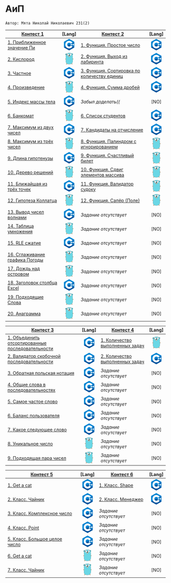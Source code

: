 # АиП

    Автор: Мята Николай Николаевич 231(2)
  |[Контест 1]() | [Lang] |[Контест 2]() | [Lang] |  
  |---|:-:|---|:-:|
  |[1. Приближенное значение Пи](./contest_01/01/main.ПриближенноезначениеПи) | ![](./img/cpp.png) | [1. Функция. Простое число](./contest_02/01/main.ФункцияПростоечисло) | ![](./img/cpp.png) |
  | [2. Кислород](./contest_01/02/main.Кислород) | ![](./img/go.png) |[2. Функция. Выход из лабиринта](./contest_02/02/main.ФункцияВыходизлабиринта) | ![](./img/cpp.png) |
  | [3. Частное](./contest_01/03/main.Частное) | ![](./img/cpp.png) | [3. Функция. Сортировка по количеству единиц](./contest_02/03/main.ФункцияСортировкапоколичествуединиц) | ![](./img/cpp.png) |
  | [4. Произведение](./contest_01/04/main.Произведение) | ![](./img/go.png) | [4. Функция. Сумма дробей](./contest_02/04/main.Функция) | ![](./img/cpp.png) |
  | [5. Индекс массы тела](./contest_01/05/main.Индексмассытела) | ![](./img/cpp.png) | *Забыл доделать((* | [NO] |
  | [6. Банкомат](./contest_01/06/main.Банкомат) | ![](./img/go.png) | [6. Список студентов](./contest_02/05/main.Списокстудентов) | ![](./img/cpp.png) |
  | [7. Максимум из двух чисел](./contest_01/07/main.Максимумиздвухчисел) | ![](./img/cpp.png) | [7. Кандидаты на отчисление](./contest_02/06/main.Кандидатынаотчисление) | ![](./img/cpp.png) |
  | [8. Максимум из трёх чисел](./contest_01/08/main.Максимумизтрёхчисел) | ![](./img/go.png)  | [8. Функция. Палиндром с игнорированием](./contest_02/07/main.ФункцияПалиндромсигнорированием) | ![](./img/go.png) |
  | [9. Длина гипотенузы](./contest_01/09/main.Длинагипотенузы) | ![](./img/cpp.png)  | [9. Функция. Счастливый билет](./contest_02/08/main.ФункцияСчастливыйбилет) | ![](./img/go.png) |
  | [10. Дерево решений](./contest_01/10/main.Дереворешений) | ![](./img/go.png) | [10. Функция. Сдвиг элементов массива](./contest_02/09/main.ФункцияСдвигэлементовмассива) | ![](./img/go.png) |
  | [11. Ближайшая из трёх точек](./contest_01/11/main.Ближайшаяизтрёхточек) | ![](./img/cpp.png)  | [11. Функция. Валидатор судоку](./contest_02/10/main.ФункцияВалидаторсудоку) | ![](./img/go.png) |
  | [12. Гипотеза Коллатца](./contest_01/12/main.ГипотезаКоллатца) | ![](./img/go.png) | [12. Функция. Сапёр (Поле)](./contest_02/11/main.ФункцияСапёр) | ![](./img/go.png) |
  | [13. Вывод чисел волнами](./contest_01/13/main.Выводчиселволнами) | ![](./img/cpp.png) | *Задание отсутствует* | [NO] |
  | [14. Таблица умножения](./contest_01/14/main.Таблицаумножения) | ![](./img/go.png) | *Задание отсутствует* | [NO] |
  | [15. RLE сжатие](./contest_01/15/main.RLEсжатие) | ![](./img/cpp.png) | *Задание отсутствует* | [NO] |
  | [16. Сглаживание графика Погоды](./contest_01/16/main.СглаживаниеграфикаПогоды) | ![](./img/go.png) | *Задание отсутствует* | [NO] |
  | [17. Дождь над островом](./contest_01/17/main.Дождьнадостровом) | ![](./img/go.png) | *Задание отсутствует* | [NO] |
  | [18. Заголовок столбца Excel](./contest_01/018/main.ЗаголовокстолбцаExcel) | ![](./img/cpp.png) | *Задание отсутствует* | [NO] |
  | [19. Подходящие Слова](./contest_01/19/main.ПодходящиеСлова) | ![](./img/go.png) | *Задание отсутствует* | [NO] |
  | [20. Анаграмма](./contest_01/20/main.Анаграмма) | ![](./img/go.png) | *Задание отсутствует* | [NO] |

  
  
  |[Контест 3]() | [Lang] |[Контест 4]() | [Lang] |  
  |---|:-:|---|:-:|
  | [1. Объединить отсортированные последовательности](./contest_03/01/main.Объединитьотсортированныепоследовательности) | ![](./img/cpp.png)   | [1. Количество выполненных задач](./contest_04/01/main.Количествовыполненныхзадач) | ![](./img/go.png) |
  | [2. Валидатор скобочной последовательности](./contest_03/02/main.Валидаторскобочнойпоследовательности) | ![](./img/cpp.png)   | [2. Количество выполненных задач](./contest_04/02/main.Количествовыполненныхзадач) | ![](./img/cpp.png) |
  | [3. Обратная польская нотация](./contest_03/03/main.Обратнаяпольскаянотация) | ![](./img/cpp.png) | *Задание отсутствует* | [NO] |
  | [4. Общие слова в последовательностях](./contest_03/04/main.Общиесловавпоследовательностях) | ![](./img/cpp.png) | *Задание отсутствует* | [NO] |
  | [5. Самое частое слово](./contest_03/05/main.Самоечастоеслово) | ![](./img/cpp.png) | *Задание отсутствует* | [NO] |
  | [6. Баланс пользователя](./contest_03/06/main.Баланспользователя) | ![](./img/cpp.png) | *Задание отсутствует* | [NO] |
  | [7. Какое следующее слово](./contest_03/07/main.Какоеследующееслово) | ![](./img/cpp.png) | *Задание отсутствует* | [NO] |
  | [8. Уникальное число](./contest_03/08/main.Уникальноечисло) | ![](./img/go.png) | *Задание отсутствует* | [NO] |
  | [9. Подходящая пара чисел](./contest_03/09/main.Подходящаяпарачисел) | ![](./img/go.png) | *Задание отсутствует* | [NO] |


  |[Контест 5]() | [Lang] |[Контест 6]() | [Lang] |  
  |---|:-:|---|:-:|
  | [1. Get a cat](./contest_05/01/main.Getacat.cpp) | ![](./img/cpp.png) | [1. Класс. Shape](./contest_06/01/main.КлассShape.cpp) | ![](./img/cpp.png) |
  | [2. Класс. Чайник](./contest_05/02/main.КлассЧайник.cpp) | ![](./img/cpp.png) | [2. Класс. Менеджер](./contest_06/02/main.КлассМенеджер.cpp) | ![](./img/cpp.png) |
  | [3. Класс. Комплексное число](./contest_05/03/main.КлассКомплексноечисло.cpp) | ![](./img/cpp.png) | *Задание отсутствует* | [NO] |
  | [4. Класс. Point](./contest_05/04/main.КлассPoint.cpp) | ![](./img/cpp.png) | *Задание отсутствует* | [NO] |
  | [5. Класс. Большое целое число](./contest_05/05/main.КлассБольшоецелоечисло.cpp) | ![](./img/cpp.png) | *Задание отсутствует* | [NO] |
  | [6. Get a cat](./contest_05/06/main.Getacat.go) | ![](./img/go.png) | *Задание отсутствует* | [NO] |
  | [7. Класс. Чайник](./contest_05/07/main.КлассЧайник.go) | ![](./img/go.png) | *Задание отсутствует* | [NO] |


 

